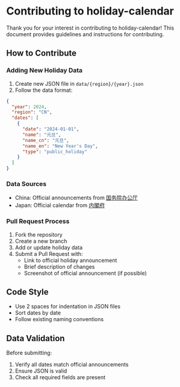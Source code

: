 # Contributing to holiday-calendar

Thank you for your interest in contributing to holiday-calendar! This document provides guidelines and instructions for contributing.

## How to Contribute

### Adding New Holiday Data

1. Create new JSON file in `data/{region}/{year}.json`
2. Follow the data format:
```json
{
  "year": 2024,
  "region": "CN",
  "dates": [
    {
      "date": "2024-01-01",
      "name": "元旦",
      "name_cn": "元旦",
      "name_en": "New Year's Day",
      "type": "public_holiday"
    }
  ]
}
```

### Data Sources
- China: Official announcements from [国务院办公厅](http://www.gov.cn)
- Japan: Official calendar from [内閣府](https://www8.cao.go.jp/chosei/shukujitsu/gaiyou.html)

### Pull Request Process
1. Fork the repository
2. Create a new branch
3. Add or update holiday data
4. Submit a Pull Request with:
   - Link to official holiday announcement
   - Brief description of changes
   - Screenshot of official announcement (if possible)

## Code Style
- Use 2 spaces for indentation in JSON files
- Sort dates by date
- Follow existing naming conventions

## Data Validation
Before submitting:
1. Verify all dates match official announcements
2. Ensure JSON is valid
3. Check all required fields are present 